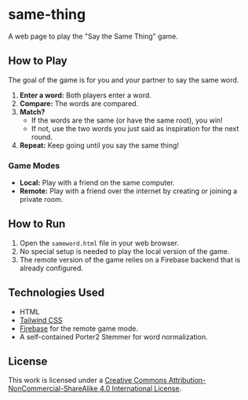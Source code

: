 # same-thing

A web page to play the "Say the Same Thing" game.

## How to Play

The goal of the game is for you and your partner to say the same word.

1.  **Enter a word:** Both players enter a word.
2.  **Compare:** The words are compared.
3.  **Match?**
    *   If the words are the same (or have the same root), you win!
    *   If not, use the two words you just said as inspiration for the next round.
4.  **Repeat:** Keep going until you say the same thing!

### Game Modes

*   **Local:** Play with a friend on the same computer.
*   **Remote:** Play with a friend over the internet by creating or joining a private room.

## How to Run

1.  Open the `sameword.html` file in your web browser.
2.  No special setup is needed to play the local version of the game.
3.  The remote version of the game relies on a Firebase backend that is already configured.

## Technologies Used

*   HTML
*   [Tailwind CSS](https://tailwindcss.com/)
*   [Firebase](https://firebase.google.com/) for the remote game mode.
*   A self-contained Porter2 Stemmer for word normalization.

## License

This work is licensed under a [Creative Commons Attribution-NonCommercial-ShareAlike 4.0 International License](http://creativecommons.org/licenses/by-nc-sa/4.0/).
